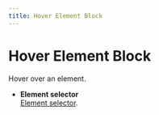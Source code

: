 ```yaml
---
title: Hover Element Block
---
```


# Hover Element Block
Hover over an element.

- **Element selector** <br>
	[Element selector](../workflow/element-selector.md).

<!--@include: ../parts/blocks-interaction-note.md-->